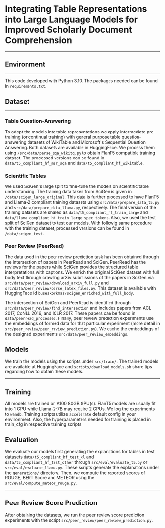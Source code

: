 # Integrating Table Representations into Large Language Models for Improved Scholarly Document Comprehension
---
## Environment
---

This code developed with Python 3.10. The packages needed can be found in `requirements.txt`. 

## Dataset
---

### Table Question-Answering

To adept the models into table representations we apply intermediate pre-training (or continual training) with general purpose table question-answering datasets of WikiTable and Microsoft's Sequential Question Answering. Both datasets are available in HuggingFace. We process them using `/src/data/parse_sqa_wikitq.py` to obtain FlanT5 compatible training dataset. The processed versions can be found in `data/t5_compliant_hf_msr_sqa` and `data/t5_compliant_hf_wikitable`.

### Scientific Tables

We used SciGen's large split to fine-tune the models on scientific table understanding. The training data taken from SciGen is given in `/data/scigen_large_original`. This data is further processed to have FlanT5 and Llama-2 compliant training datasets using `src/data/prepare_data_t5.py` and `src/data/prepare_data_llama.py`, respectively. The final version of the training datasets are shared as `data/t5_compliant_hf_train_large` and `data/llama_compliant_hf_train_large_spec_tokens`. Also, we used the test split of SciGen dataset to test our models. With followig same procedure with the training dataset, processed versions can be found in `/data/scigen_test`.

### Peer Review (PeerRead)

The data used in the peer review prediction task has been obtained through the intersection of papers in PeerRead and SciGen. PeerRead has the reviews for the papers while SciGen provides the structured table interpretations with captions. We enrich the original SciGen dataset with full body text through crawling arXiv submissions of the papers in SciGen via `src/data/peer_review/download_arxiv_full.py` and `src/data/peer_review/parse_latex_files.py`. This dataset is available with HuggingFace id `buseskorkmaz/scigen_enriched_with_full_body`.  

The intersection of SciGen and PeerRead is identified through `src/data/peer_review/find_intersection` and includes papers from ACL 2017, CoNLL 2016, and ICLR 2017. These papers can be found in `data/peerread_processed`. Finally, peer review prediction experiments use the embeddings of formed data for that particular experiment (more detail in `src/peer_review/peer_review_prediction.py`). We cache the embeddings of the designed experiments `src/data/peer_review_embeddings`.

## Models

We train the models using the scripts under `src/train/`. The trained models are available at HuggingFace and `scripts/download_models.sh` share tips regarding how to obtain these models.

---
## Training

All models are trained on A100 80GB GPU(s). FlanT5 models are usually fit into 1 GPU while Llama-2-7B may require 2 GPUs. We log the experiments to `wandb`. Training scripts utilize `accelerate` default config in your environment. Also, the hyperparameters needed for training is placed in train_cfg in respective training scripts.

## Evaluation

We evaluate our models first generating the explanations for tables in test datasets `data/t5_compliant_hf_test_cl` and `data/t5_compliant_hf_test_other` through `src/eval/evaluate_t5.py` or `src/eval/evaluate_llama.py`. These scripts generate the explanations under the `generations/` directory. Then, we compute the reported scores of ROUGE, BERT Score and METEOR using the `src/eval/compute_meteor_rouge.py`.

---
## Peer Review Score Prediction

After obtaining the datasets, we run the peer review score prediction experiments with the script `src/peer_review/peer_review_prediction.py`.


